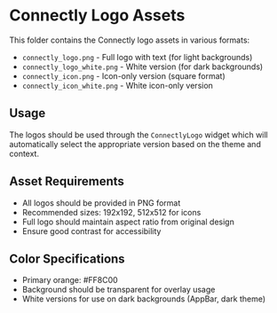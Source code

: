 # Connectly Logo Assets

This folder contains the Connectly logo assets in various formats:

- `connectly_logo.png` - Full logo with text (for light backgrounds)
- `connectly_logo_white.png` - White version (for dark backgrounds)
- `connectly_icon.png` - Icon-only version (square format)
- `connectly_icon_white.png` - White icon-only version

## Usage

The logos should be used through the `ConnectlyLogo` widget which will automatically select the appropriate version based on the theme and context.

## Asset Requirements

- All logos should be provided in PNG format
- Recommended sizes: 192x192, 512x512 for icons
- Full logo should maintain aspect ratio from original design
- Ensure good contrast for accessibility

## Color Specifications

- Primary orange: #FF8C00
- Background should be transparent for overlay usage
- White versions for use on dark backgrounds (AppBar, dark theme)